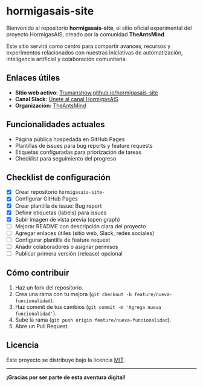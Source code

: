 # hormigasais-site

Bienvenido al repositorio **hormigasais-site**, el sitio oficial experimental del proyecto HormigasAIS, creado por la comunidad **TheAntsMind**.

Este sitio servirá como centro para compartir avances, recursos y experimentos relacionados con nuestras iniciativas de automatización, inteligencia artificial y colaboración comunitaria.

## Enlaces útiles

- **Sitio web activo:** [Trumanshow.github.io/hormigasais-site](https://github.com/HormigasAIS-ux)
- **Canal Slack:** [Únete al canal HormigasAIS](https://join.slack.com/t/hormigas-ais/shared_invite/zt-33zssiv5x-WXs1_8mQ6_9m0O9g0VNgAA)
- **Organización:** [TheAntsMind](https://github.com/TheAntsMind)

## Funcionalidades actuales

- Página pública hospedada en GitHub Pages
- Plantillas de issues para bug reports y feature requests
- Etiquetas configuradas para priorización de tareas
- Checklist para seguimiento del progreso

## Checklist de configuración

- [x] Crear repositorio `hormigasais-site-`
- [x] Configurar GitHub Pages
- [x] Crear plantilla de issue: Bug report
- [x] Definir etiquetas (labels) para issues
- [x] Subir imagen de vista previa (open graph)
- [ ] Mejorar README con descripción clara del proyecto
- [ ] Agregar enlaces útiles (sitio web, Slack, redes sociales)
- [ ] Configurar plantilla de feature request
- [ ] Añadir colaboradores o asignar permisos
- [ ] Publicar primera versión (release) opcional

## Cómo contribuir

1. Haz un fork del repositorio.
2. Crea una rama con tu mejora (`git checkout -b feature/nueva-funcionalidad`).
3. Haz commit de tus cambios (`git commit -m 'Agrega nueva funcionalidad'`).
4. Sube la rama (`git push origin feature/nueva-funcionalidad`).
5. Abre un Pull Request.

## Licencia

Este proyecto se distribuye bajo la licencia [MIT](LICENSE).

---

**¡Gracias por ser parte de esta aventura digital!**

